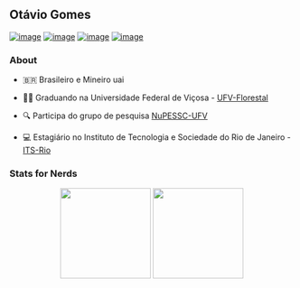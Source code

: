 ## Otávio Gomes

[![image](https://img.shields.io/badge/LinkedIn-0077B5?style=for-the-badge&logo=linkedin&logoColor=white)](https://www.linkedin.com/in/otaviouss)
[![image](https://img.shields.io/badge/Instagram-E4405F?style=for-the-badge&logo=instagram&logoColor=white)](https://www.instagram.com/otaviouss)
[![image](https://img.shields.io/badge/Twitter-1DA1F2?style=for-the-badge&logo=twitter&logoColor=white)](https://twitter.com/otaviouss)
[![image](https://img.shields.io/badge/Gmail-D14836?style=for-the-badge&logo=gmail&logoColor=white)](mailto:otas.gom@gmail.com)

### About

- 🇧🇷 Brasileiro e Mineiro uai
 
- 🧑‍🎓 Graduando na Universidade Federal de Viçosa - [UFV-Florestal](https://www.ufv.br/)

- 🔍 Participa do grupo de pesquisa [NuPESSC-UFV](http://nupessc.caf.ufv.br/)

- 💻 Estagiário no Instituto de Tecnologia e Sociedade do Rio de Janeiro - [ITS-Rio](https://itsrio.org/)


### Stats for Nerds

<p align= "center">
  <img height= "160" src="https://github-readme-stats.vercel.app/api?username=otaviouss&theme=react&show_icons=true&include_all_commits=true" />
  <img height= "160" src="https://github-readme-stats.vercel.app/api/top-langs/?username=otaviouss&theme=react&layout=compact" />
</p>
